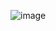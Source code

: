 ![image](https://github.com/user-attachments/assets/05e826a1-275b-4ed4-9597-d438bf7ececb)


<!---
- 👋 Hi, I’m @usman-pirzada
- 👀 I’m interested in ...
- 🌱 I’m currently learning ...
- 💞️ I’m looking to collaborate on ...
- 📫 How to reach me ...
- 😄 Pronouns: ...
- ⚡ Fun fact: ...
--->

<!---
usman-pirzada/usman-pirzada is a ✨ special ✨ repository because its `README.md` (this file) appears on your GitHub profile.
You can click the Preview link to take a look at your changes.
--->
